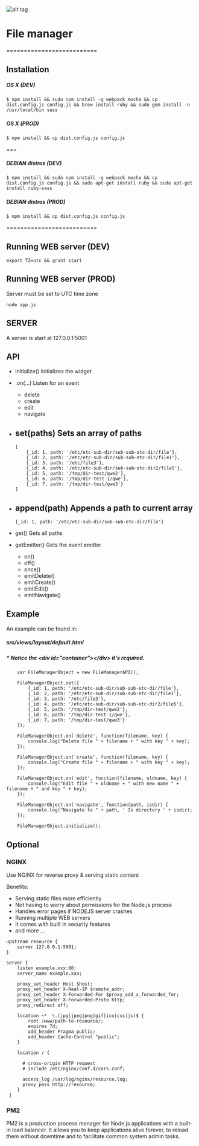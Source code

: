 ![alt tag](http://24s.us/screenshot1.png)


# File manager
==========================

## Installation

##### OS X (DEV)
 
```
$ npm install && sudo npm install -g webpack mocha && cp dist.config.js config.js && brew install ruby && sudo gem install -n /usr/local/bin sass
```

##### OS X (PROD)
 
```
$ npm install && cp dist.config.js config.js
```

===

##### DEBIAN distros (DEV)
 
```
$ npm install && sudo npm install -g webpack mocha && cp dist.config.js config.js && sudo apt-get install ruby && sudo apt-get install ruby-sass
```

##### DEBIAN distros (PROD)
 
```
$ npm install && cp dist.config.js config.js
```

==========================


## Running WEB server (DEV)

```
export TZ=utc && grunt start
```

## Running WEB server (PROD)

Server must be set to UTC time zone

```
node app.js
```

## SERVER

A server is start at 127.0.0.1:5001

## API

- initialize() Initializes the widget

- .on(...) Listen for an event
    - delete
    - create
    - edit
    - navigate
    
- set(paths) Sets an array of paths
    - 
    ```
    [
        {_id: 1, path: '/etc/etc-sub-dir/sub-sub-etc-dir/file'},
        {_id: 2, path: '/etc/etc-sub-dir/sub-sub-etc-dir/file1'},
        {_id: 3, path: '/etc/file3'},
        {_id: 4, path: '/etc/etc-sub-dir/sub-sub-etc-dir2/file5'},
        {_id: 5, path: '/tmp/dir-test/qwe2'},
        {_id: 6, path: '/tmp/dir-test-1/qwe'},
        {_id: 7, path: '/tmp/dir-test/qwe3'}
    ]
    ```

- append(path) Appends a path to current array
    -
    ```
    {_id: 1, path: '/etc/etc-sub-dir/sub-sub-etc-dir/file'}
    ```
    
- get() Gets all paths

- getEmitter() Gets the event emitter
    - on()
    - off()
    - once()
    - emitDelete()
    - emitCreate()
    - emitEdit()
    - emitNavigate()

## Example

An example can be found in:
##### src/views/layout/default.html

##### * Notice the \<div id="container"\>\</div\> it's required.

```
    var FileManagerObject = new FileManagerAPI();
    
    FileManagerObject.set([
        {_id: 1, path: '/etc/etc-sub-dir/sub-sub-etc-dir/file'},
        {_id: 2, path: '/etc/etc-sub-dir/sub-sub-etc-dir/file1'},
        {_id: 3, path: '/etc/file3'},
        {_id: 4, path: '/etc/etc-sub-dir/sub-sub-etc-dir2/file5'},
        {_id: 5, path: '/tmp/dir-test/qwe2'},
        {_id: 6, path: '/tmp/dir-test-1/qwe'},
        {_id: 7, path: '/tmp/dir-test/qwe3'}
    ]);
    
    FileManagerObject.on('delete', function(filename, key) {
        console.log("Delete file " + filename + " with key " + key);
    });
    
    FileManagerObject.on('create', function(filename, key) {
        console.log("Create file " + filename + " with key " + key);
    });
    
    FileManagerObject.on('edit', function(filename, oldname, key) {
        console.log("Edit file " + oldname + " with new name " + filename + " and key " + key);
    });
    
    FileManagerObject.on('navigate', function(path, isdir) {
        console.log("Navigate to " + path, ' Is directory ' + isdir);
    });
    
    FileManagerObject.initialize();
```

## Optional


### NGINX

Use NGINX for reverse proxy & serving static content

Benefits:

- Serving static files more efficiently
- Not having to worry about permissions for the Node.js process
- Handles error pages if NODEJS server crashes
- Running multiple WEB servers
- It comes with built in security features
- and more ...

```
upstream resource {
    server 127.0.0.1:5001;
}

server {
    listen example.xxx:80;
    server_name example.xxx;

    proxy_set_header Host $host; 
    proxy_set_header X-Real-IP $remote_addr; 
    proxy_set_header X-Forwarded-For $proxy_add_x_forwarded_for; 
    proxy_set_header X-Forwarded-Proto http; 
    proxy_redirect off;

    location ~*  \.(jpg|jpeg|png|gif|ico|css|js)$ {
        root /www/path-to-resource/;
        expires 7d;
        add_header Pragma public;
        add_header Cache-Control "public";
    }
   
    location / {   
	
      # cross-origin HTTP request
      # include /etc/nginx/conf.d/cors.conf;

      access_log /var/log/nginx/resource.log;
      proxy_pass http://resource;
    }
 }
```

### PM2

PM2 is a production process manager for Node.js applications with a built-in load balancer. It allows you to keep applications alive forever, to reload them without downtime and to facilitate common system admin tasks.